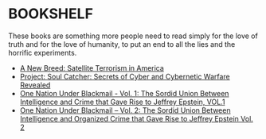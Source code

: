 # BOOKSHELF

These books are something more people need to read simply for the love of truth and for the love of humanity, to put an end to all the lies and the horrific experiments.

- [A New Breed: Satellite Terrorism in America](./books/A-New-Breed.md)
- [Project: Soul Catcher: Secrets of Cyber and Cybernetic Warfare Revealed](./books/Project-Soul-Catcher.md)
- [One Nation Under Blackmail - Vol. 1: The Sordid Union Between Intelligence and Crime that Gave Rise to Jeffrey Epstein, VOL.1](./books/One-Nation-Under-Blackmail-vol-1.md)
- [One Nation Under Blackmail – Vol. 2: The Sordid Union Between Intelligence and Organized Crime that Gave Rise to Jeffrey Epstein Vol. 2](./books/One-Nation-Under-Blackmail-vol-2.md)
